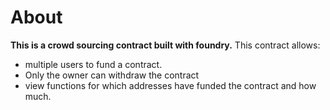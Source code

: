 # About

**This is a crowd sourcing contract built with foundry.**
This contract allows: 
- multiple users to fund a contract.
- Only the owner can withdraw the contract
- view functions for which addresses have funded the contract and how much. 
